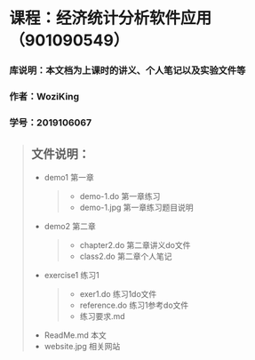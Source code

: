 # 课程：经济统计分析软件应用（901090549）
### 库说明：本文档为上课时的讲义、个人笔记以及实验文件等
### 作者：WoziKing
### 学号：2019106067

> ## 文件说明：
> * demo1  第一章
>   > * demo-1.do  第一章练习
>   > * demo-1.jpg  第一章练习题目说明
> * demo2  第二章
>   > * chapter2.do  第二章讲义do文件
>   > * class2.do  第二章个人笔记
> * exercise1  练习1
>   > * exer1.do  练习1do文件
>   > * reference.do  练习1参考do文件
>   > * 练习要求.md
> * ReadMe.md  本文
> * website.jpg  相关网站